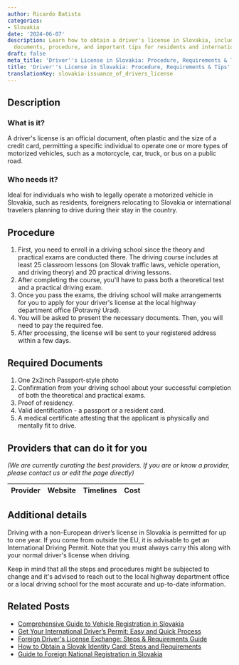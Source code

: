 ```yaml
---
author: Ricardo Batista
categories:
- Slovakia
date: '2024-06-07'
description: Learn how to obtain a driver's license in Slovakia, including required
  documents, procedure, and important tips for residents and international travelers.
draft: false
meta_title: 'Driver''s License in Slovakia: Procedure, Requirements & Tips'
title: 'Driver''s License in Slovakia: Procedure, Requirements & Tips'
translationKey: slovakia-issuance_of_drivers_license
---
```


## Description
### What is it?
A driver's license is an official document, often plastic and the size of a credit card, permitting a specific individual to operate one or more types of motorized vehicles, such as a motorcycle, car, truck, or bus on a public road.
### Who needs it?
Ideal for individuals who wish to legally operate a motorized vehicle in Slovakia, such as residents, foreigners relocating to Slovakia or international travelers planning to drive during their stay in the country.

## Procedure
1. First, you need to enroll in a driving school since the theory and practical exams are conducted there. The driving course includes at least 25 classroom lessons (on Slovak traffic laws, vehicle operation, and driving theory) and 20 practical driving lessons.
2. After completing the course, you'll have to pass both a theoretical test and a practical driving exam.
3. Once you pass the exams, the driving school will make arrangements for you to apply for your driver's license at the local highway department office (Potravný Úrad).
4. You will be asked to present the necessary documents. Then, you will need to pay the required fee.
5. After processing, the license will be sent to your registered address within a few days.

## Required Documents
1. One 2x2inch Passport-style photo
2. Confirmation from your driving school about your successful completion of both the theoretical and practical exams.
3. Proof of residency.
4. Valid identification - a passport or a resident card.
5. A medical certificate attesting that the applicant is physically and mentally fit to drive.

## Providers that can do it for you

_(We are currently curating the best providers. If you are or know a provider, please contact us or edit the page directly)_

| Provider        |     Website     |     Timelines    |       Cost      |
| --------------- | --------------- |  :-------------: | :-------------: |

## Additional details
Driving with a non-European driver’s license in Slovakia is permitted for up to one year. If you come from outside the EU, it is advisable to get an International Driving Permit. Note that you must always carry this along with your normal driver's license when driving.

Keep in mind that all the steps and procedures might be subjected to change and it's advised to reach out to the local highway department office or a local driving school for the most accurate and up-to-date information.


## Related Posts

- [Comprehensive Guide to Vehicle Registration in Slovakia](https://tramitit.com/guides/slovakia/vehicle_registration/)
- [Get Your International Driver’s Permit: Easy and Quick Process](https://tramitit.com/guides/slovakia/issuance_of_international_drivers_license/)
- [Foreign Driver's License Exchange: Steps & Requirements Guide](https://tramitit.com/guides/slovakia/exchange_of_foreign_drivers_license/)
- [How to Obtain a Slovak Identity Card: Steps and Requirements](https://tramitit.com/guides/slovakia/issuance_of_identity_card/)
- [Guide to Foreign National Registration in Slovakia](https://tramitit.com/guides/slovakia/registration_of_a_foreign_national/)